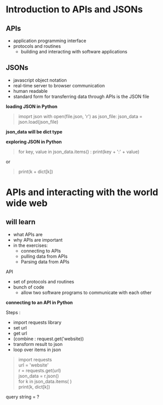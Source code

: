 # Introduction to APIs and JSONs

## APIs
- application programming interface
- protocols and routines
  - building and interacting with software applications

## JSONs
- javascript object notation
- real-time server to browser communication
- human readable
- standard form for transferring data through APIs is the JSON file

__loading JSON in Python__
>imoprt json
with open(file.json, 'r') as json_file:
json_data = json.load(json_file)

__json_data will be dict type__

__exploring JSON in Python__
>for key, value in json_data.items() :
print(key + ':' + value)

or 

>print(k + dict[k])

# APIs and interacting with the world wide web

## will learn
- what APIs are
- why APIs are important
- in the exercises:
  - connecting to APIs
  - pulling data from APIs
  - Parsing data from APIs

API
- set of protocols and routines
- bunch of code
  - allow two software programs to communicate with each other


__connecting to an API in Python__

Steps : 
- import requests library
- set url
- get url
- (combine : request.get('website))
- transform result to json
- loop over items in json


>import requests  
url = 'website'  
r = requests.get(url)  
json_data = r.json()  
for k in json_data.items(
)  
print(k, dict[k])

query string = ?

